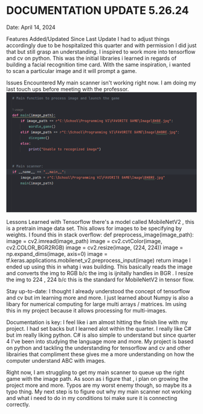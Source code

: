 # DOCUMENTATION UPDATE 5.26.24 

Date: April 14, 2024

Features Added/Updated Since Last Update
I had to adjust things accordingly due to be hospitalized this quarter and with permission I did just that but still grasp an understanding. I inspired to work more into tensorflow and cv on python. This was the initial libraries i learned in regards of building a facial recognition time card. With the same inspiration, i wanted to scan a particular image and it will prompt a game. 

Issues Encountered
My main scanner isn't working right now. I am doing my last touch ups before meeting with the professor.
![alt text](image.png)

Lessons Learned
with Tensorflow there's a model called MobileNetV2 , this is a pretrain image data set. This allows for images to be specifying by weights. I found this in stack overflow: 
def preprocess_image(image_path):
    image = cv2.imread(image_path)
    image = cv2.cvtColor(image, cv2.COLOR_BGR2RGB)
    image = cv2.resize(image, (224, 224))
    image = np.expand_dims(image, axis=0)
    image = tf.keras.applications.mobilenet_v2.preprocess_input(image)
    return image
I ended up using this in whatg i was building. This basically reads the image and converts the img to RGB b/c the img is ijnitally handles in BGR . I resize the img to 224 , 224 b/c this is the standard for MobileNetV2 in tensor flow. 

Stay up-to-date: 
I thought I already understood the concept of tensorflow and cv but im learning more and more. I just learned about Numpy is also a libary for numerical computing for large multi arrays / matrices. Im using this in my project because it allows processing for multi-images. 

Documentation is key: 
I feel like i am almost hitting the  finish line with my project. I had  set backs but I learned alot within the quarter. I really like C# but im really liking python. C# is also simple to understand but since quarter 4 I've been into studying the language more and more. My project is based on python and tackling the understanding for tensorflow and cv and other librairies that compliment these gives me a more understanding on how the computer understand ABC with images. 

Right now, I am struggling to get my main scanner to queue up the right game with the image path. As soon as i figure that , i plan on growing the project more and more. Typos are my worst enemy though, so maybe its a typo thing. My next step is to figure out why my main scanner not working and what i need to do in my conditions toi make sure it is connecting correctly. 
 
